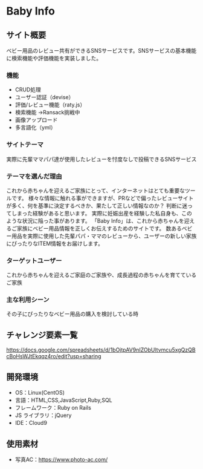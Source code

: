 # Baby Info

## サイト概要

ベビー用品のレビュー共有ができるSNSサービスです。SNSサービスの基本機能に検索機能や評価機能を実装しました。

### 機能

- CRUD処理
- ユーザー認証（devise）
- 評価/レビュー機能（raty.js）
- 検索機能 →Ransack挑戦中
- 画像アップロード
- 多言語化（yml）

### サイトテーマ

実際に先輩ママパパ達が使用したレビューを忖度なしで投稿できるSNSサービス

### テーマを選んだ理由

これから赤ちゃんを迎えるご家族にとって、インターネットはとても重要なツールです。
様々な情報に触れる事ができますが、PRなどで偏ったレビューサイトが多く、何を基準に決定するべきか、果たして正しい情報なのか？
判断に迷ってしまった経験があると思います。
実際に妊娠出産を経験した私自身も、このような状況に陥った事があります。
「Baby Info」は、これから赤ちゃんを迎えるご家族にベビー用品情報を正しくお伝えするためのサイトです。
数あるベビー用品を実際に使用した先輩パパ・ママのレビューから、ユーザーの新しい家族にぴったりなITEM情報をお届けします。

### ターゲットユーザー

これから赤ちゃんを迎えるご家庭のご家族や、成長過程の赤ちゃんを育てているご家族

### 主な利用シーン

その子にぴったりなベビー用品の購入を検討している時

## チャレンジ要素一覧

<https://docs.google.com/spreadsheets/d/1bOjtpAV9nIZObUltvmcu5xgQzQBcBoHsWJtEkqqz4ro/edit?usp=sharing>

<!--## サイトURL-->

<!--<http://babyinfo.site/>-->

## 開発環境

- OS：Linux(CentOS)
- 言語：HTML,CSS,JavaScript,Ruby,SQL
- フレームワーク：Ruby on Rails
- JS ライブラリ：jQuery
- IDE：Cloud9

## 使用素材

- 写真AC：https://www.photo-ac.com/
